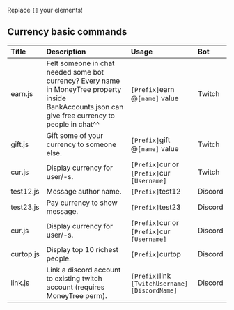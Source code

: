 Replace `[]` your elements! 

## Currency basic commands
|Title|Description|Usage|Bot|
|:-|:-|:-|:-|
|earn.js |Felt someone in chat needed some bot currency? Every name in MoneyTree property inside BankAccounts.json can give free currency to people in chat^^ |`[Prefix]`earn @`[name]` value |Twitch|
|gift.js |Gift some of your currency to someone else. |`[Prefix]`gift @`[name]` value |Twitch|
|cur.js |Display currency for user/-s. |`[Prefix]`cur or `[Prefix]`cur `[Username]`|Twitch|
|test12.js |Message author name. |`[Prefix]`test12 |Discord|
|test23.js |Pay currency to show message. |`[Prefix]`test23 |Discord|
|cur.js |Display currency for user/-s. |`[Prefix]`cur or `[Prefix]`cur `[Username]`|Discord|
|curtop.js |Display top 10 richest people. |`[Prefix]`curtop |Discord|
|link.js |Link a discord account to existing twitch account (requires MoneyTree perm). |`[Prefix]`link `[TwitchUsername]` `[DiscordName]` |Discord|


